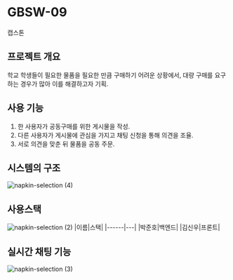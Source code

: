   # GBSW-09
캡스톤

## 프로젝트 개요 
학교 학생들이 필요한 물품을 필요한 만큼 구매하기 어려운 상황에서, 대량 구매를 요구하는 경우가 많아 이를 해결하고자 기획.

## 사용 기능
1. 한 사용자가 공동구매를 위한 게시물을 작성.
2. 다른 사용자가 게시물에 관심을 가지고 채팅 신청을 통해 의견을 조율.
3. 서로 의견을 맞춘 뒤 물품을 공동 주문.

## 시스템의 구조
![napkin-selection (4)](https://github.com/user-attachments/assets/f385a841-0083-45b5-971c-7619a61f5c7d)

## 사용스택
![napkin-selection (2)](https://github.com/user-attachments/assets/615aa278-000e-4be7-b634-df66a83dd8f4)
|이름|스택|
|------|---|
|박준호|백엔드|
|김신우|프론트|
## 실시간 채팅 기능
![napkin-selection (3)](https://github.com/user-attachments/assets/b1d4ec33-ca03-41b5-bbf1-662d43276d6a)
